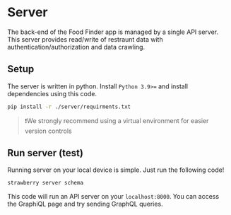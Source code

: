 # Server

The back-end of the Food Finder app is managed by a single API server. This server provides read/write of restraunt data with authentication/authorization and data crawling. 

## Setup

The server is written in python. Install `Python 3.9>=` and install dependencies using this code. 

```zsh
pip install -r ./server/requirments.txt
```

> ❗️We strongly recommend using a virtual environment for easier version controls

## Run server (test)

Running server on your local device is simple. Just run the following code!

```zsh
strawberry server schema
```

This code will run an API server on your `localhost:8000`. You can access the GraphiQL page and try sending GraphQL queries. 
